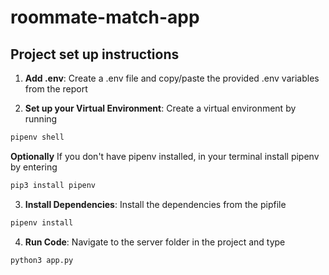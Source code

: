 # roommate-match-app
## Project set up instructions
1. **Add .env**: Create a .env file and copy/paste the provided .env variables from the report 

2. **Set up your Virtual Environment**: Create a virtual environment by running 
```bash 
pipenv shell
```

**Optionally** If you don't have pipenv installed, in your terminal install pipenv by entering
```bash 
pip3 install pipenv
```

3. **Install Dependencies**: Install the dependencies from the pipfile
```bash 
pipenv install
```

4. **Run Code**: Navigate to the server folder in the project and type
```bash 
python3 app.py
``` 
